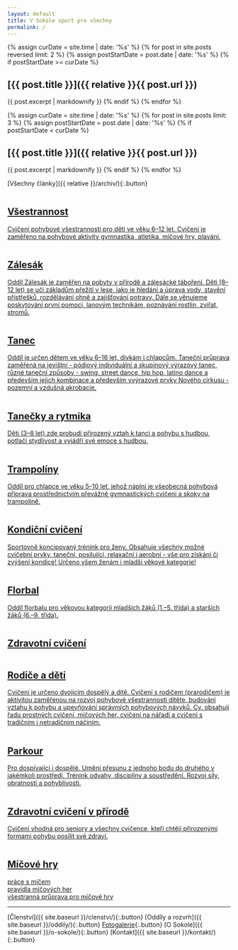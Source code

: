 ```yaml
---
layout: default
title: V Sokole sport pro všechny
permalink: /
---
```



{% assign curDate = site.time | date: '%s' %}
{% for post in site.posts reversed limit: 2 %}
    {% assign postStartDate = post.date | date: '%s' %}
    {% if postStartDate >= curDate %}
## [{{ post.title }}]({{ relative }}{{ post.url }})
{{ post.excerpt | markdownify }}
    {% endif %}
{% endfor %}

{% assign curDate = site.time | date: '%s' %}
{% for post in site.posts limit: 3 %}
    {% assign postStartDate = post.date | date: '%s' %}
    {% if postStartDate < curDate %}
## [{{ post.title }}]({{ relative }}{{ post.url }})
{{ post.excerpt | markdownify }}
    {% endif %}
{% endfor %}


[Všechny články]({{ relative }}/archiv/){:.button}


<section class="tiles" id="oddily">
  <article class="style1">
    <span class="image">
      <img src="images/pic01.jpg" alt="" />
    </span>
    <a href="{{ relative }}{{site.data.oddil.vsestrannost.dlouhe-url}}/">
      <h2>Všestrannost</h2>
      <div class="content">
        <p>Cvičení pohybové všestrannosti pro děti ve věku 6–12 let. Cvičení je zaměřeno na pohybové aktivity gymnastika, atletika, míčové hry, plavání.</p>
      </div>
    </a>
  </article>
  <article class="style3">
    <span class="image">
      <img src="images/pic03.jpg" alt="" />
    </span>
    <a href="{{ relative }}{{site.data.oddil.zalesak.dlouhe-url}}/">
      <h2>Zálesák</h2>
      <div class="content">
        <p>Oddíl Zálesák je zaměřen na pobyty v přírodě a zálesácké táboření. Děti (8–12 let) se učí základům přežití v lese, jako je hledání a úprava vody, stavění přístřešků, rozdělávání ohně a zajišťování potravy. Dále se věnujeme poskytování první pomoci, lanovým technikám, poznávání rostlin, zvířat, stromů.</p>
      </div>
    </a>
  </article>
  <article class="style5">
    <span class="image">
      <img src="images/pic17.jpg" alt="" />
    </span>
    <a href="{{ relative }}{{site.data.oddil.tanec.dlouhe-url}}/">
      <h2>Tanec</h2>
      <div class="content">
        <p>Oddíl je určen dětem ve věku 6–16 let, dívkám i chlapcům. Taneční průprava zaměřená na jevištní - pódiový individuální a skupinový výrazový tanec, různé taneční způsoby - swing, street dance, hip hop, latino dance a především jejich kombinace a především vvýrazové prvky Nového cirkusu - pozemní a vzdušná akrobacie.</p>
      </div>
    </a>
  </article>
  <article class="style5">
    <span class="image">
      <img src="images/pic05.jpg" alt="" />
    </span>
    <a href="{{ relative }}{{site.data.oddil.tanecky.dlouhe-url}}/">
      <h2>Tanečky a rytmika</h2>
      <div class="content">
        <p>Děti (3–8 let) zde probudí přirozený vztah k tanci a pohybu s hudbou, potlačí stydlivost a vyjádří své emoce s hudbou.</p>
      </div>
    </a>
  </article>
  <article class="style4">
    <span class="image">
      <img src="images/pic04.jpg" alt="" />
    </span>
    <a href="{{ relative }}{{site.data.oddil.trampoliny.dlouhe-url}}/">
      <h2>Trampolíny</h2>
      <div class="content">
        <p>Oddíl pro chlapce ve věku 5–10 let, jehož náplní je všeobecná pohybová příprava prostřednictvím převážně gymnastických cvičení a skoky na trampolíně.</p>
      </div>
    </a>
  </article>
  <article class="style6">
    <span class="image">
      <img src="images/pic06.jpg" alt="" />
    </span>
    <a href="{{ relative }}{{site.data.oddil.zeny.dlouhe-url}}/">
      <h2>Kondiční cvičení</h2>
      <div class="content">
        <p>Sportovně koncipovaný trénink pro ženy. Obsahuje všechny možné cvičební prvky, taneční, posilující, relaxační i aerobní - vše pro získání či zvýšení kondice! Určeno všem ženám i mladší věkové kategorie!</p>
      </div>
    </a>
  </article>
  <article class="style2">
    <span class="image">
      <img src="images/pic07.jpg" alt="" />
    </span>
    <a href="{{ relative }}{{site.data.oddil.florbal.dlouhe-url}}/">
      <h2>Florbal</h2>
      <div class="content">
        <p>Oddíl florbalu pro věkovou kategorii mladších žáků (1.–5. třída) a starších žáků (6.–9. třída).</p>
      </div>
    </a>
  </article>
  <article class="style4">
    <span class="image">
      <img src="images/pic16.jpg" alt="" />
    </span>
    <a href="{{ relative }}{{site.data.oddil.zdravotni.dlouhe-url}}/">
      <h2>Zdravotní cvičení</h2>
      <div class="content">
        <p></p>
      </div>
    </a>
  </article>
  <article class="style6">
    <span class="image">
      <img src="images/pic11.jpg" alt="" />
    </span>
    <a href="{{ relative }}{{site.data.oddil.rd.dlouhe-url}}">
      <h2>Rodiče a děti</h2>
      <div class="content">
        <p>Cvičení je určeno dvojicím dospělý a dítě. Cvičení s rodičem (prarodičem) je aktivitou zaměřenou na rozvoj pohybové všestrannosti dítěte, budování vztahu k pohybu a upevňování správných pohybových návyků. Cv. obsahují řadu prostných cvičení, míčových her, cvičení na nářadí a cvičení s tradičním i netradičním náčiním.</p>
      </div>
    </a>
  </article>
  <article class="style1">
    <span class="image">
      <img src="images/parkour.jpg" alt="" />
    </span>
    <a href="{{ relative }}{{site.data.oddil.parkour.dlouhe-url}}">
      <h2>Parkour</h2>
      <div class="content">
        <p>Pro dospívající i dospělé. Umění přesunu z jednoho bodu do druhého v jakémkoli prostředí. Trénink odvahy, disciplíny a soustředění. Rozvoj síly, obratnosti a pohyblivosti.</p>
      </div>
    </a>
  </article>
  <article class="style3">
    <span class="image">
      <img src="images/priroda.jpg" alt="" />
    </span>
    <a href="{{ relative }}{{site.data.oddil.priroda.dlouhe-url}}">
      <h2>Zdravotní cvičení v&nbsp;přírodě</h2>
      <div class="content">
        <p>Cvičení vhodná pro seniory a všechny cvičence, kteří chtějí přirozenými formami pohybu posílit své zdraví.</p>
      </div>
    </a>
  </article>
  <article class="style2">
    <span class="image">
      <img src="images/micovky.jpg" alt="" />
    </span>
    <a href="{{ relative }}{{site.data.oddil.florbal.dlouhe-url}}/">
      <h2>Míčové hry</h2>
      <div class="content">
        <p>práce s míčem<br />pravidla míčových her<br />všestranná průprava pro míčové hry</p>
      </div>
    </a>
  </article>
</section>

---

[Členství]({{ site.baseurl }}/clenstvi/){:.button} 
[Oddíly a rozvrh]({{ site.baseurl }}/oddily/){:.button} 
[Fotogalerie](http://sokolsestajovice.rajce.idnes.cz){:.button} 
[O Sokole]({{ site.baseurl }}/o-sokole/){:.button} 
[Kontakt]({{ site.baseurl }}/kontakt/){:.button}
